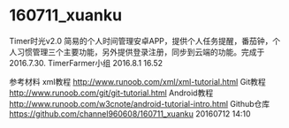 # 160711_xuanku
Timer时光v2.0 
简易的个人时间管理安卓APP，提供个人任务提醒，番茄钟，个人习惯管理三个主要功能，另外提供登录注册，同步到云端的功能。完成于2016.7.30.
TimerFarmer小组
2016.8.1 16.52


参考材料
xml教程
http://www.runoob.com/xml/xml-tutorial.html
Git教程
http://www.runoob.com/git/git-tutorial.html
Android教程
http://www.runoob.com/w3cnote/android-tutorial-intro.html
Github仓库
https://github.com/channel960608/160711_xuanku
                                    20160712 14:10
